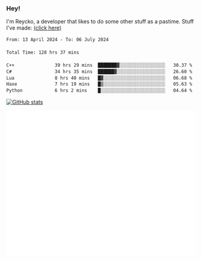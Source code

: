 ### Hey!
I'm Reycko, a developer that likes to do some other stuff as a pastime.
Stuff I've made: [(click here)](https://pastebin.com/raw/QiNpEYja)

<!--START_SECTION:wakasection-->

```txt
From: 13 April 2024 - To: 06 July 2024

Total Time: 128 hrs 37 mins

C++               39 hrs 29 mins  ███████▓░░░░░░░░░░░░░░░░░   30.37 %
C#                34 hrs 35 mins  ██████▓░░░░░░░░░░░░░░░░░░   26.60 %
Lua               8 hrs 40 mins   █▓░░░░░░░░░░░░░░░░░░░░░░░   06.68 %
Haxe              7 hrs 19 mins   █▒░░░░░░░░░░░░░░░░░░░░░░░   05.63 %
Python            6 hrs 2 mins    █░░░░░░░░░░░░░░░░░░░░░░░░   04.64 %
```

<!--END_SECTION:wakasection-->

[![GitHub stats](https://github-readme-stats.vercel.app/api?username=Reycko&show_icons=true&theme=dark&hide_title=true&count_private=true)](https://github.com/anuraghazra/github-readme-stats)

![Metrics](/github-metrics.svg)
